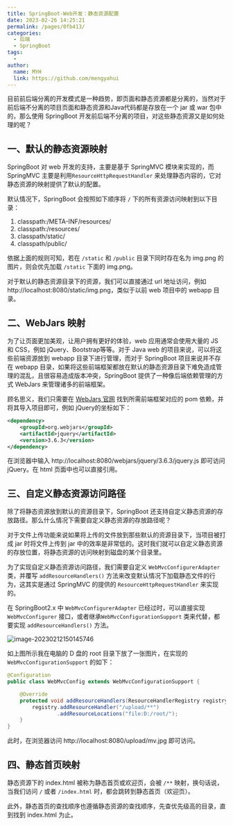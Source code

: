 ```yaml
---
title: SpringBoot-Web开发：静态资源配置
date: 2023-02-26 14:25:21
permalink: /pages/0fb413/
categories:
  - 后端
  - SpringBoot
tags:
  - 
author: 
  name: MYH
  link: https://github.com/mengyahui
---
```

目前前后端分离的开发模式是一种趋势，即页面和静态资源都是分离的，当然对于前后端不分离的项目页面和静态资源和Java代码都是存放在一个 jar 或 war 包中的，那么使用 SpringBoot 开发前后端不分离的项目，对这些静态资源又是如何处理的呢？

## 一、默认的静态资源映射

SpringBoot 对 web 开发的支持，主要是基于 SpringMVC 模块来实现的，而 SpringMVC 主要是利用`ResourceHttpRequestHandler` 来处理静态内容的，它对静态资源的映射提供了默认的配置。

默认情况下，SpringBoot 会按照如下顺序将 `/` 下的所有资源访问映射到以下目录：

1. classpath:/META-INF/resources/
2. classpath:/resources/
3. classpath/static/
4. classpath/public/

依据上面的规则可知，若在 `/static` 和 `/public` 目录下同时存在名为 img.png 的图片，则会优先加载 `/static` 下面的 img.png。

对于默认的静态资源目录下的资源，我们可以直接通过 url 地址访问，例如 http://localhost:8080/static/img.png，类似于以前 web 项目中的 webapp 目录。

## 二、WebJars 映射

为了让页面更加美观，让用户拥有更好的体验，web 应用通常会使用大量的 JS 和 CSS，例如 jQuery、Bootstrap等等。对于 Java web 的项目来说，可以将这些前端资源放到 webapp 目录下进行管理，而对于 SpringBoot 项目来说并不存在 webapp 目录，如果将这些前端框架都放在默认的静态资源目录下难免造成管理的混乱，且很容易造成版本冲突，SpringBoot 提供了一种像后端依赖管理的方式 WebJars 来管理诸多的前端框架。

顾名思义，我们只需要在 [WebJars 官网](https://www.webjars.org/) 找到所需前端框架对应的 pom 依赖，并将其导入项目即可，例如 jQuery的坐标如下：

```xml
<dependency>
    <groupId>org.webjars</groupId>
    <artifactId>jquery</artifactId>
    <version>3.6.3</version>
</dependency>
```

在浏览器中输入 http://localhost:8080/webjars/jquery/3.6.3/jquery.js 即可访问 jQuery。在 html 页面中也可以直接引用。

## 三、自定义静态资源访问路径

除了将静态资源放到默认的资源目录下，SpringBoot 还支持自定义静态资源的存放路径。那么什么情况下需要自定义静态资源的存放路径呢？

对于文件上传功能来说如果将上传的文件放到那些默认的资源目录下，当项目被打成 jar 时将文件上传到 jar 中的效率是非常低的。这时我们就可以自定义静态资源的存放位置，将静态资源的访问映射到磁盘的某个目录里。

为了实现自定义静态资源访问路径，我们需要自定义 `WebMvcConfigurerAdapter` 类，并覆写 `addResourceHandlers()` 方法来改变默认情况下加载静态文件的行为，这其实是通过 SpringMVC 的提供的 `ResourceHttpRequestHandler` 来实现的。

在 SpringBoot2.x 中 `WebMvcConfigurerAdapter` 已经过时，可以直接实现 `WebMvcConfigurer` 接口，或者继承`WebMvcConfigurationSupport` 类来代替，都要实现 `addResourceHandlers()` 方法。

![image-20230212150145746](https://cdn.staticaly.com/gh/mengyahui/image-repository@master/springboot/image-20230212150145746.7jtyk7irmao0.jpg)

如上图所示我在电脑的 D 盘的 root 目录下放了一张图片，在实现的 `WebMvcConfigurationSupport` 的如下：

```java
@Configuration
public class WebMvcConfig extends WebMvcConfigurationSupport {

    @Override
    protected void addResourceHandlers(ResourceHandlerRegistry registry) {
        registry.addResourceHandler("/upload/**")
                .addResourceLocations("file:D:/root/");
    }
}
```

此时，在浏览器访问 http://localhost:8080/upload/mv.jpg 即可访问。

## 四、静态首页映射

静态资源下的 index.html 被称为静态首页或欢迎页，会被 `/**` 映射，换句话说，当我们访问 `/` 或者 `/index.html` 时，都会跳转到静态首页（欢迎页）。

此外，静态首页的查找顺序也遵循静态资源的查找顺序，先查优先级高的目录，直到找到 index.html 为止。
